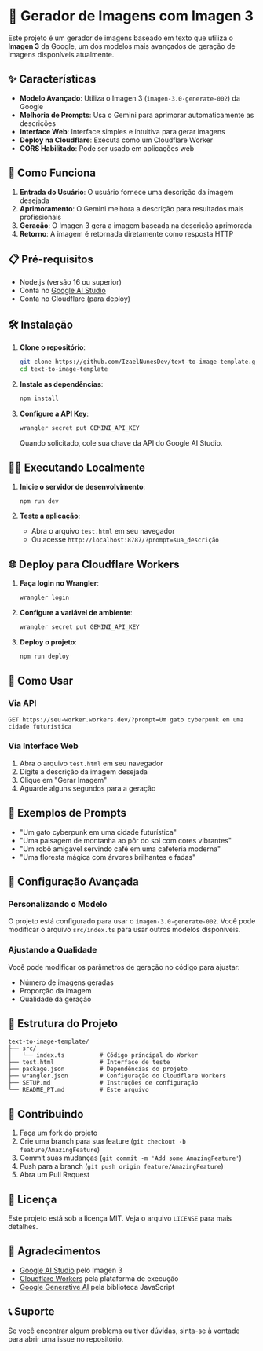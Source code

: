 # 🎨 Gerador de Imagens com Imagen 3

Este projeto é um gerador de imagens baseado em texto que utiliza o **Imagen 3** da Google, um dos modelos mais avançados de geração de imagens disponíveis atualmente.

## ✨ Características

- **Modelo Avançado**: Utiliza o Imagen 3 (`imagen-3.0-generate-002`) da Google
- **Melhoria de Prompts**: Usa o Gemini para aprimorar automaticamente as descrições
- **Interface Web**: Interface simples e intuitiva para gerar imagens
- **Deploy na Cloudflare**: Executa como um Cloudflare Worker
- **CORS Habilitado**: Pode ser usado em aplicações web

## 🚀 Como Funciona

1. **Entrada do Usuário**: O usuário fornece uma descrição da imagem desejada
2. **Aprimoramento**: O Gemini melhora a descrição para resultados mais profissionais
3. **Geração**: O Imagen 3 gera a imagem baseada na descrição aprimorada
4. **Retorno**: A imagem é retornada diretamente como resposta HTTP

## 📋 Pré-requisitos

- Node.js (versão 16 ou superior)
- Conta no [Google AI Studio](https://makersuite.google.com/app/apikey)
- Conta no Cloudflare (para deploy)

## 🛠️ Instalação

1. **Clone o repositório**:
   ```bash
   git clone https://github.com/IzaelNunesDev/text-to-image-template.git
   cd text-to-image-template
   ```

2. **Instale as dependências**:
   ```bash
   npm install
   ```

3. **Configure a API Key**:
   ```bash
   wrangler secret put GEMINI_API_KEY
   ```
   Quando solicitado, cole sua chave da API do Google AI Studio.

## 🏃‍♂️ Executando Localmente

1. **Inicie o servidor de desenvolvimento**:
   ```bash
   npm run dev
   ```

2. **Teste a aplicação**:
   - Abra o arquivo `test.html` em seu navegador
   - Ou acesse `http://localhost:8787/?prompt=sua_descrição`

## 🌐 Deploy para Cloudflare Workers

1. **Faça login no Wrangler**:
   ```bash
   wrangler login
   ```

2. **Configure a variável de ambiente**:
   ```bash
   wrangler secret put GEMINI_API_KEY
   ```

3. **Deploy o projeto**:
   ```bash
   npm run deploy
   ```

## 📖 Como Usar

### Via API
```
GET https://seu-worker.workers.dev/?prompt=Um gato cyberpunk em uma cidade futurística
```

### Via Interface Web
1. Abra o arquivo `test.html` em seu navegador
2. Digite a descrição da imagem desejada
3. Clique em "Gerar Imagem"
4. Aguarde alguns segundos para a geração

## 🎯 Exemplos de Prompts

- "Um gato cyberpunk em uma cidade futurística"
- "Uma paisagem de montanha ao pôr do sol com cores vibrantes"
- "Um robô amigável servindo café em uma cafeteria moderna"
- "Uma floresta mágica com árvores brilhantes e fadas"

## 🔧 Configuração Avançada

### Personalizando o Modelo
O projeto está configurado para usar o `imagen-3.0-generate-002`. Você pode modificar o arquivo `src/index.ts` para usar outros modelos disponíveis.

### Ajustando a Qualidade
Você pode modificar os parâmetros de geração no código para ajustar:
- Número de imagens geradas
- Proporção da imagem
- Qualidade da geração

## 📁 Estrutura do Projeto

```
text-to-image-template/
├── src/
│   └── index.ts          # Código principal do Worker
├── test.html             # Interface de teste
├── package.json          # Dependências do projeto
├── wrangler.json         # Configuração do Cloudflare Workers
├── SETUP.md              # Instruções de configuração
└── README_PT.md          # Este arquivo
```

## 🤝 Contribuindo

1. Faça um fork do projeto
2. Crie uma branch para sua feature (`git checkout -b feature/AmazingFeature`)
3. Commit suas mudanças (`git commit -m 'Add some AmazingFeature'`)
4. Push para a branch (`git push origin feature/AmazingFeature`)
5. Abra um Pull Request

## 📄 Licença

Este projeto está sob a licença MIT. Veja o arquivo `LICENSE` para mais detalhes.

## 🙏 Agradecimentos

- [Google AI Studio](https://makersuite.google.com/) pelo Imagen 3
- [Cloudflare Workers](https://workers.cloudflare.com/) pela plataforma de execução
- [Google Generative AI](https://ai.google.dev/) pela biblioteca JavaScript

## 📞 Suporte

Se você encontrar algum problema ou tiver dúvidas, sinta-se à vontade para abrir uma issue no repositório. 